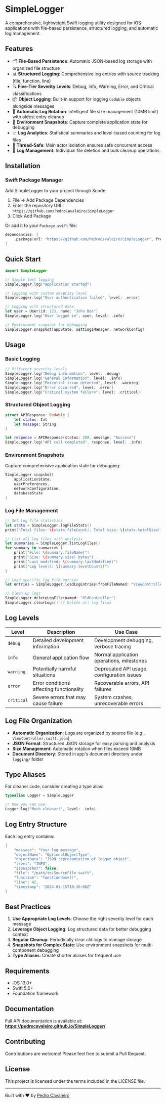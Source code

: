 # SimpleLogger

A comprehensive, lightweight Swift logging utility designed for iOS applications with file-based persistence, structured logging, and automatic log management.

## Features

- 🗂️ **File-Based Persistence**: Automatic JSON-based log storage with organized file structure
- 📊 **Structured Logging**: Comprehensive log entries with source tracking (file, function, line)
- 🔍 **Five-Tier Severity Levels**: Debug, Info, Warning, Error, and Critical classifications
- 📦 **Object Logging**: Built-in support for logging `Codable` objects alongside messages
- 🔄 **Automatic Log Rotation**: Intelligent file size management (10MB limit) with oldest entry cleanup
- 📸 **Environment Snapshots**: Capture complete application state for debugging
- 📈 **Log Analytics**: Statistical summaries and level-based counting for log files
- 🧵 **Thread-Safe**: Main actor isolation ensures safe concurrent access
- 🧹 **Log Management**: Individual file deletion and bulk cleanup operations

## Installation

### Swift Package Manager

Add SimpleLogger to your project through Xcode:

1. File → Add Package Dependencies
2. Enter the repository URL: `https://github.com/PedroCavaleiro/SimpleLogger`
3. Click Add Package

Or add it to your `Package.swift` file:

```swift
dependencies: [
    .package(url: "https://github.com/PedroCavaleiro/SimpleLogger", from: "1.0.0")
]
```

## Quick Start

```swift
import SimpleLogger

// Simple text logging
SimpleLogger.log("Application started")

// Logging with custom severity level
SimpleLogger.log("User authentication failed", level: .error)

// Logging with structured data
let user = User(id: 123, name: "John Doe")
SimpleLogger.log("User logged in", user, level: .info)

// Environment snapshot for debugging
SimpleLogger.snapshot(appState, settingsManager, networkConfig)
```

## Usage

### Basic Logging

```swift
// Different severity levels
SimpleLogger.log("Debug information", level: .debug)
SimpleLogger.log("General information", level: .info)
SimpleLogger.log("Potential issue detected", level: .warning)
SimpleLogger.log("Error occurred", level: .error)
SimpleLogger.log("Critical system failure", level: .critical)
```

### Structured Object Logging

```swift
struct APIResponse: Codable {
    let status: Int
    let message: String
}

let response = APIResponse(status: 200, message: "Success")
SimpleLogger.log("API call completed", response, level: .info)
```

### Environment Snapshots

Capture comprehensive application state for debugging:

```swift
SimpleLogger.snapshot(
    applicationState,
    userPreferences,
    networkConfiguration,
    databaseState
)
```

### Log File Management

```swift
// Get log file statistics
let stats = SimpleLogger.logFileStats()
print("Total files: \(stats.fileCount), Total size: \(stats.totalSize) bytes")

// List all log files with analysis
let summaries = SimpleLogger.listLogFiles()
for summary in summaries {
    print("File: \(summary.fileName)")
    print("Size: \(summary.size) bytes")
    print("Last modified: \(summary.lastModified)")
    print("Log levels: \(summary.levelCounts)")
}

// Load specific log file entries
let entries = SimpleLogger.loadLogEntries(fromFileNamed: "ViewController")

// Clean up logs
SimpleLogger.deleteLogFile(named: "OldController")
SimpleLogger.clearLogs() // Delete all log files
```

## Log Levels

| Level | Description | Use Case |
|-------|-------------|----------|
| `debug` | Detailed development information | Development debugging, verbose tracing |
| `info` | General application flow | Normal application operations, milestones |
| `warning` | Potentially harmful situations | Deprecated API usage, configuration issues |
| `error` | Error conditions affecting functionality | Recoverable errors, API failures |
| `critical` | Severe errors that may cause failure | System crashes, unrecoverable errors |

## Log File Organization

- **Automatic Organization**: Logs are organized by source file (e.g., `ViewController.swift.json`)
- **JSON Format**: Structured JSON storage for easy parsing and analysis
- **Size Management**: Automatic rotation when files exceed 10MB
- **Document Directory**: Stored in app's document directory under `logging/` folder

## Type Aliases

For cleaner code, consider creating a type alias:

```swift
typealias Logger = SimpleLogger

// Now you can use:
Logger.log("Much cleaner!", level: .info)
```

## Log Entry Structure

Each log entry contains:

```swift
{
    "message": "Your log message",
    "objectName": "OptionalObjectType",
    "objectData": "JSON representation of logged object",
    "level": "INFO",
    "isSnapshot": false,
    "file": "/path/to/SourceFile.swift",
    "function": "functionName()",
    "line": 42,
    "timestamp": "2024-01-15T10:30:00Z"
}
```

## Best Practices

1. **Use Appropriate Log Levels**: Choose the right severity level for each message
2. **Leverage Object Logging**: Log structured data for better debugging context
3. **Regular Cleanup**: Periodically clear old logs to manage storage
4. **Snapshots for Complex State**: Use environment snapshots for multi-component debugging
5. **Type Aliases**: Create shorter aliases for frequent use

## Requirements

- iOS 13.0+
- Swift 5.0+
- Foundation framework

## Documentation

Full API documentation is available at: **https://pedrocavaleiro.github.io/SimpleLogger/**

## Contributing

Contributions are welcome! Please feel free to submit a Pull Request.

## License

This project is licensed under the terms included in the LICENSE file.

---

Built with ❤️ by [Pedro Cavaleiro](https://github.com/PedroCavaleiro)
